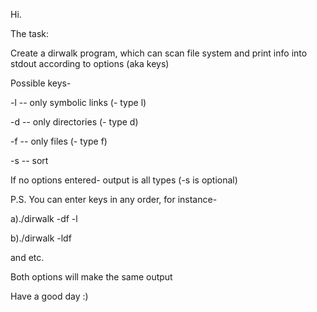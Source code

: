 Hi.

The task:

Create a dirwalk program, which can scan file system and print info into stdout according to options (aka keys)

Possible keys-

-l -- only symbolic links (- type l)

-d -- only directories (- type d)

-f -- only files (- type f)

-s -- sort

If no options entered- output is all types (-s is optional)

P.S.  You can enter keys in any order, for instance-

a)./dirwalk -df -l

b)./dirwalk -ldf 

and etc.

Both options will make the same output

Have a good day :)
